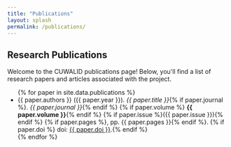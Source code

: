 ```yaml
---
title: "Publications"
layout: splash
permalink: /publications/
---
```


## Research Publications

Welcome to the CUWALID publications page! Below, you'll find a list of research papers and articles associated with the project.

<link rel="stylesheet" href="/assets/css/publications.css">

<div class="publications-list">
  <ul>
    {% for paper in site.data.publications %}
      <li>
        {{ paper.authors }} ({{ paper.year }}). 
        <em>{{ paper.title }}</em>{% if paper.journal %}. <i>{{ paper.journal }}</i>{% endif %} 
        {% if paper.volume %} <strong>{{ paper.volume }}</strong>{% endif %}
        {% if paper.issue %}({{ paper.issue }}){% endif %}
        {% if paper.pages %}, pp. {{ paper.pages }}{% endif %}.
        {% if paper.doi %} doi: <a href="https://doi.org/{{ paper.doi }}" target="_blank">{{ paper.doi }}</a>.{% endif %}
      </li>
    {% endfor %}
  </ul>
</div>
